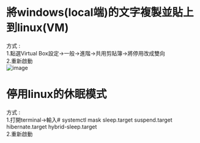 # 將windows(local端)的文字複製並貼上到linux(VM) 
方式 :   
      1.點選Virtual Box設定->一般->進階->共用剪貼簿->將停用改成雙向  
      2.重新啟動  
      ![image](https://github.com/unshun0120/use_linux_imp_OS/assets/79517348/343ab720-bee8-454c-8418-9df7806f0a55)  
      
# 停用linux的休眠模式
方式 :  
      1.打開terminal->輸入# systemctl mask sleep.target suspend.target hibernate.target hybrid-sleep.target  
      2.重新啟動  
